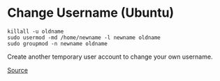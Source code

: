 # Change Username (Ubuntu) 

```
killall -u oldname
sudo usermod -md /home/newname -l newname oldname
sudo groupmod -n newname oldname
```

Create another temporary user account to change your own username.

[Source](https://askubuntu.com/a/912978)
